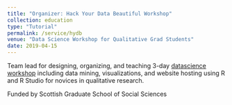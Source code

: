```yaml
---
title: "Organizer: Hack Your Data Beautiful Workshop"
collection: education
type: "Tutorial"
permalink: /service/hydb
venue: "Data Science Workshop for Qualitative Grad Students"
date: 2019-04-15
---
```


Team lead for designing, organizing, and teaching 3-day <a href="https://psyteachr.github.io/hack-your-data/">datascience workshop</a>  including
data mining, visualizations, and website hosting using R and R Studio for novices in
qualitative research.

Funded by Scottish Graduate School of Social Sciences
